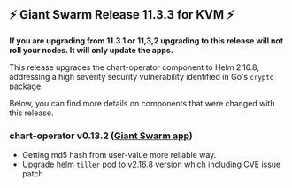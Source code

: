 ## :zap: Giant Swarm Release 11.3.3 for KVM :zap:

**If you are upgrading from 11.3.1 or 11,3,2 upgrading to this release will not roll your nodes. It will only update the apps.**

This release upgrades the chart-operator component to Helm 2.16.8, addressing a high severity security vulnerability identified in Go's `crypto` package.

Below, you can find more details on components that were changed with this release.

### chart-operator v0.13.2 ([Giant Swarm app](https://github.com/giantswarm/chart-operator/releases/tag/v0.13.2))

- Getting md5 hash from user-value more reliable way. 
- Upgrade helm `tiller` pod to v2.16.8 version which including [CVE issue](https://github.com/helm/helm/security/advisories/GHSA-cjjc-xp8v-855w) patch  
